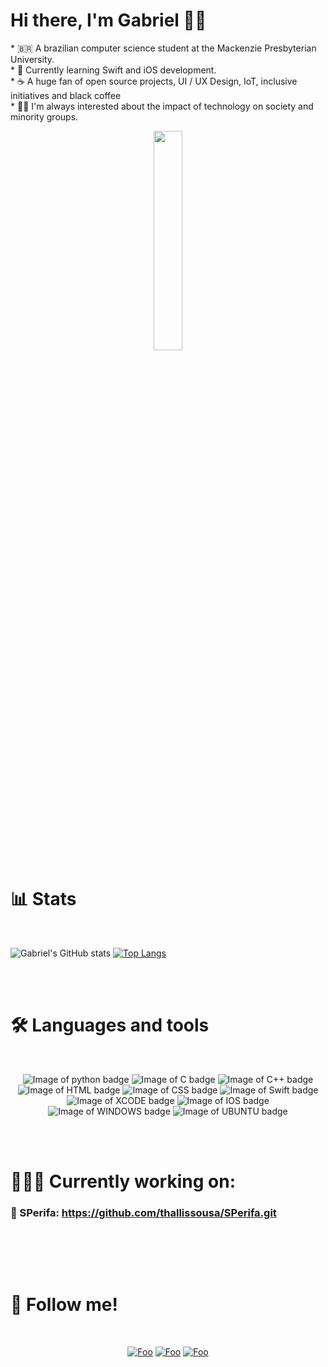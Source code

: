# Hi there, I'm Gabriel 👋🏾

<p align="left">
* 🇧🇷 A brazilian computer science student at the Mackenzie Presbyterian University. <br>
* 🤖 Currently learning Swift and iOS development.<br>
* ☕️ A huge fan of open source projects, UI / UX Design, IoT, inclusive initiatives and black coffee<br>
* ✊🏾 I'm always interested about the impact of technology on society and minority groups.
</p>
<p align="center">
 <img src="https://media.giphy.com/media/MeJgB3yMMwIaHmKD4z/giphy.gif" width="30%">
</p>

# 📊 Stats

<br>
<div align="left">
 
![Gabriel's GitHub stats](https://github-readme-stats.vercel.app/api?username=batistagc&show_icons=true&theme=radical)
[![Top Langs](https://github-readme-stats.vercel.app/api/top-langs/?username=batistagc&layout=compact)](https://github.com/batistagc/github-readme-stats)
 
</div>
<br><br>

# 🛠 Languages and tools 
 <br> 
 <div align="center">
 
  ![Image of python badge](https://img.shields.io/badge/Python-3776AB?style=for-the-badge&logo=python&logoColor=white)
  ![Image of C badge](https://img.shields.io/badge/C-00599C?style=for-the-badge&logo=c&logoColor=white)
  ![Image of C++ badge](https://img.shields.io/badge/C%2B%2B-00599C?style=for-the-badge&logo=c%2B%2B&logoColor=white)
  ![Image of HTML badge](https://img.shields.io/badge/HTML5-E34F26?style=for-the-badge&logo=html5&logoColor=white)
  ![Image of CSS badge](https://img.shields.io/badge/CSS3-1572B6?style=for-the-badge&logo=css3&logoColor=white)
  ![Image of Swift badge](https://img.shields.io/badge/Swift-FA7343?style=for-the-badge&logo=swift&logoColor=white)
  ![Image of XCODE badge](https://img.shields.io/badge/Xcode-007ACC?style=flat-square&logo=Xcode&logoColor=white)
  ![Image of IOS badge](https://img.shields.io/badge/iOS-000000?style=for-the-badge&logo=ios&logoColor=white)
  ![Image of WINDOWS badge](https://img.shields.io/badge/Windows-0078D6?style=for-the-badge&logo=windows&logoColor=white)
  ![Image of UBUNTU badge](https://img.shields.io/badge/Ubuntu-E95420?style=for-the-badge&logo=ubuntu&logoColor=white)
 
</div>
<br><br>

# 👨🏾‍💻 Currently working on:
   
  ### 🔗 SPerifa: https://github.com/thallissousa/SPerifa.git
  
  <br>
  
<br><br>

# 👥 Follow me!
<br>

<div align="center">

[![Foo](https://img.shields.io/badge/LinkedIn-0077B5?style=for-the-badge&logo=linkedin&logoColor=white)](https://www.linkedin.com/in/gabriel-batista-cristiano-835668178/)
[![Foo](https://img.shields.io/badge/Instagram-E4405F?style=for-the-badge&logo=instagram&logoColor=white)](https://www.instagram.com/batistagc/)
[![Foo](https://img.shields.io/badge/Facebook-1877F2?style=for-the-badge&logo=facebook&logoColor=white)](https://www.facebook.com/gabriel.batista.524934/)

 </div>
<!--
**batistagc/batistagc** is a ✨ _special_ ✨ repository because its `README.md` (this file) appears on your GitHub profile.

Here are some ideas to get you started:

- 🔭 I’m currently working on ...
- 🌱 I’m currently learning ...
- 👯 I’m looking to collaborate on ...
- 🤔 I’m looking for help with ...
- 💬 Ask me about ...
- 📫 How to reach me: ...
- 😄 Pronouns: ...
- ⚡ Fun fact: ...
-->
